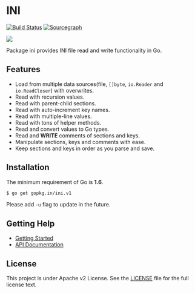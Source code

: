 # INI

[![Build Status](https://img.shields.io/travis/go-ini/ini/master.svg?style=for-the-badge&logo=travis)](https://travis-ci.org/go-ini/ini) [![Sourcegraph](https://img.shields.io/badge/view%20on-Sourcegraph-brightgreen.svg?style=for-the-badge&logo=sourcegraph)](https://sourcegraph.com/github.com/go-ini/ini)

![](https://avatars0.githubusercontent.com/u/10216035?v=3&s=200)

Package ini provides INI file read and write functionality in Go.

## Features

- Load from multiple data sources(file, `[]byte`, `io.Reader` and `io.ReadCloser`) with overwrites.
- Read with recursion values.
- Read with parent-child sections.
- Read with auto-increment key names.
- Read with multiple-line values.
- Read with tons of helper methods.
- Read and convert values to Go types.
- Read and **WRITE** comments of sections and keys.
- Manipulate sections, keys and comments with ease.
- Keep sections and keys in order as you parse and save.

## Installation

The minimum requirement of Go is **1.6**.

```sh
$ go get gopkg.in/ini.v1
```

Please add `-u` flag to update in the future.

## Getting Help

- [Getting Started](https://ini.unknwon.io/docs/intro/getting_started)
- [API Documentation](https://gowalker.org/gopkg.in/ini.v1)

## License

This project is under Apache v2 License. See the [LICENSE](LICENSE) file for the full license text.
